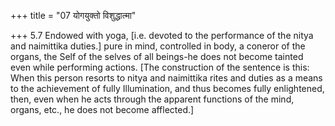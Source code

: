 +++
title = "07 योगयुक्तो विशुद्धात्मा"

+++
5.7 Endowed with yoga, \[i.e. devoted to the performance of the nitya
and naimittika duties.\] pure in mind, controlled in body, a coneror of
the organs, the Self of the selves of all beings-he does not become
tainted even while performing actions. \[The construction of the
sentence is this: When this person resorts to nitya and naimittika rites
and duties as a means to the achievement of fully Illumination, and thus
becomes fully enlightened, then, even when he acts through the apparent
functions of the mind, organs, etc., he does not become afflected.\]
